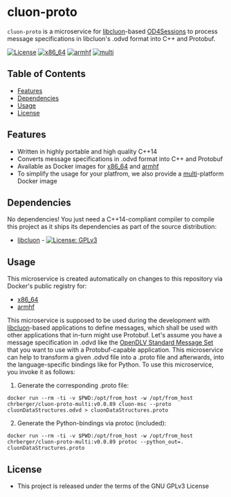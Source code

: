 # cluon-proto

`cluon-proto` is a microservice for [libcluon](https://github.com/chrberger/libcluon)-based [OD4Sessions](https://github.com/chalmers-revere/opendlv) to process message specifications in libcluon's .odvd format
into C++ and Protobuf.

[![License](https://img.shields.io/badge/license-GPL--3-blue.svg)](https://raw.githubusercontent.com/chrberger/libcluon/master/LICENSE) [![x86_64](https://img.shields.io/badge/platform-x86_64-blue.svg)](https://hub.docker.com/r/chrberger/cluon-proto-amd64/tags/) [![armhf](https://img.shields.io/badge/platform-armhf-blue.svg)](https://hub.docker.com/r/chrberger/cluon-proto-armhf/tags/)  [![multi](https://img.shields.io/badge/platform-multi-blue.svg)](https://hub.docker.com/r/chrberger/cluon-proto-multi/tags/)

## Table of Contents
* [Features](#features)
* [Dependencies](#dependencies)
* [Usage](#usage)
* [License](#license)

## Features
* Written in highly portable and high quality C++14
* Converts message specifications in .odvd format into C++ and Protobuf
* Available as Docker images for [x86_64](https://hub.docker.com/r/chrberger/cluon-proto-amd64/tags/) and [armhf](https://hub.docker.com/r/chrberger/cluon-proto-armhf/tags/)
* To simplify the usage for your platfrom, we also provide a  [multi](https://hub.docker.com/r/chrberger/cluon-proto-multi/tags/)-platform Docker image

## Dependencies
No dependencies! You just need a C++14-compliant compiler to compile this
project as it ships its dependencies as part of the source distribution:

* [libcluon](https://github.com/chrberger/libcluon) - [![License: GPLv3](https://img.shields.io/badge/license-GPL--3-blue.svg
)](https://www.gnu.org/licenses/gpl-3.0.txt)

## Usage
This microservice is created automatically on changes to this repository via Docker's public registry for:
* [x86_64](https://hub.docker.com/r/chrberger/cluon-proto-amd64/tags/)
* [armhf](https://hub.docker.com/r/chrberger/cluon-proto-armhf/tags/)

This microservice is supposed to be used during the development with [libcluon](https://github.com/chrberger/libcluon)-based applications to define messages, which shall be used with other applications that in-turn might use Protobuf. Let's assume you have a message specification in .odvd like the [OpenDLV Standard Message Set](https://github.com/chalmers-revere/opendlv.standard-message-set) that you want to use with a Protobuf-capable application. This microservice can help to transform a given .odvd file into a .proto file and afterwards, into the language-specific bindings like for Python. To use this microservice, you invoke it as follows:

1. Generate the corresponding .proto file:
```
docker run --rm -ti -v $PWD:/opt/from_host -w /opt/from_host chrberger/cluon-proto-multi:v0.0.89 cluon-msc --proto cluonDataStructures.odvd > cluonDataStructures.proto
```

2. Generate the Python-bindings via protoc (included):
```
docker run --rm -ti -v $PWD:/opt/from_host -w /opt/from_host chrberger/cluon-proto-multi:v0.0.89 protoc --python_out=. cluonDataStructures.proto
```

## License

* This project is released under the terms of the GNU GPLv3 License
